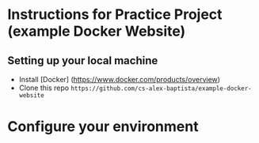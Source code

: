 Instructions for Practice Project (example Docker Website)
========================================

## Setting up your local machine

* Install [Docker] (https://www.docker.com/products/overview)
* Clone this repo `https://github.com/cs-alex-baptista/example-docker-website`

# Configure your environment
